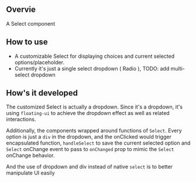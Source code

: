## Overvie

A Select component

## How to use

- A customizable Select for displaying choices and current selected options/placeholder.
- Currently it's just a single select dropdown ( Radio ), TODO: add multi-select dropdown

## How's it developed

The customized Select is actually a dropdown. Since it's a dropdown, it's using `floating-ui` to achieve the dropdown effect as well as related interactions.

Additionally, the components wrapped around functions of `Select`. Every option is just a `div` in the dropdown, and the onClicked would trigger encapsulated function, `handleSelect` to save the current selected option and `Select` onChange event to pass to `onChanged` prop to mimic the `Select` onChange behavior.

And the use of dropdown and div instead of native `select` is to better manipulate UI easily
